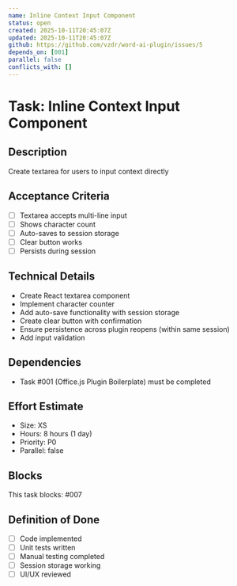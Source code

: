 ```yaml
---
name: Inline Context Input Component
status: open
created: 2025-10-11T20:45:07Z
updated: 2025-10-11T20:45:07Z
github: https://github.com/vzdr/word-ai-plugin/issues/5
depends_on: [001]
parallel: false
conflicts_with: []
---
```


# Task: Inline Context Input Component

## Description
Create textarea for users to input context directly

## Acceptance Criteria
- [ ] Textarea accepts multi-line input
- [ ] Shows character count
- [ ] Auto-saves to session storage
- [ ] Clear button works
- [ ] Persists during session

## Technical Details
- Create React textarea component
- Implement character counter
- Add auto-save functionality with session storage
- Create clear button with confirmation
- Ensure persistence across plugin reopens (within same session)
- Add input validation

## Dependencies
- Task #001 (Office.js Plugin Boilerplate) must be completed

## Effort Estimate
- Size: XS
- Hours: 8 hours (1 day)
- Priority: P0
- Parallel: false

## Blocks
This task blocks: #007

## Definition of Done
- [ ] Code implemented
- [ ] Unit tests written
- [ ] Manual testing completed
- [ ] Session storage working
- [ ] UI/UX reviewed

